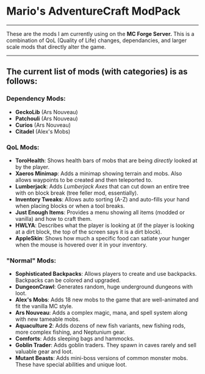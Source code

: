 # Mario's AdventureCraft ModPack
---
These are the mods I am currently using on the **MC Forge Server.**
This is a combination of QoL (Quality of Life) changes, dependancies, and larger scale mods that directly alter the game.

---
## The current list of mods (**with categories**) is as follows:
### Dependency Mods:
- **GeckoLib** (Ars Nouveau)
- **Patchouli** (Ars Nouveau)
- **Curios** (Ars Nouveau)
- **Citadel** (Alex's Mobs)

### QoL Mods:
- **ToroHealth**: Shows health bars of mobs that are being _directly_ looked at by the player.
- **Xaeros Minimap**: Adds a minimap showing terrain and mobs. Also allows waypoints to be created and then teleported to.
- **Lumberjack**: Adds _Lumberjack Axes_ that can cut down an entire tree with on block break (tree feller mod, essentially).
- **Inventory Tweaks**: Allows auto sorting (A-Z) and auto-fills your hand when placing blocks or when a tool breaks.
- **Just Enough Items**: Provides a menu showing all items (modded or vanilla) and how to craft them.
- **HWLYA**: Describes what the player is looking at (if the player is looking at a dirt block, the top of the screen says it is a dirt block).
- **AppleSkin**: Shows how much a specific food can satiate your hunger when the mouse is hovered over it in your inventory.

### "Normal" Mods:
- **Sophisticated Backpacks**: Allows players to create and use backpacks. Backpacks can be colored and upgraded.
- **DungeonCrawl**: Generates random, huge underground dungeons with loot.
- **Alex's Mobs**: Adds 18 new mobs to the game that are well-animated and fit the vanilla MC style.
- **Ars Nouveau**: Adds a complex magic, mana, and spell system along with new tameable mobs.
- **Aquaculture 2**: Adds dozens of new fish variants, new fishing rods, more complex fishing, and Neptunium gear.
- **Comforts**: Adds sleeping bags and hammocks.
- **Goblin Trader**: Adds goblin traders. They spawn in caves rarely and sell valuable gear and loot.
- **Mutant Beasts**: Adds mini-boss versions of common monster mobs. These have special abilities and unique loot.

